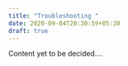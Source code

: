 ```yaml
---
title: "Troubleshooting "
date: 2020-09-04T20:30:59+05:30
draft: true
---
```





Content yet to be decided....
